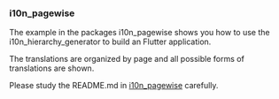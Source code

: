 ### i10n_pagewise

The example in the packages i10n_pagewise shows you how to use the
i10n_hierarchy_generator to build an Flutter application.

The translations are organized by page and all possible forms of translations are shown.

Please study the README.md in [i10n_pagewise](.\i10n_pagewise) carefully.